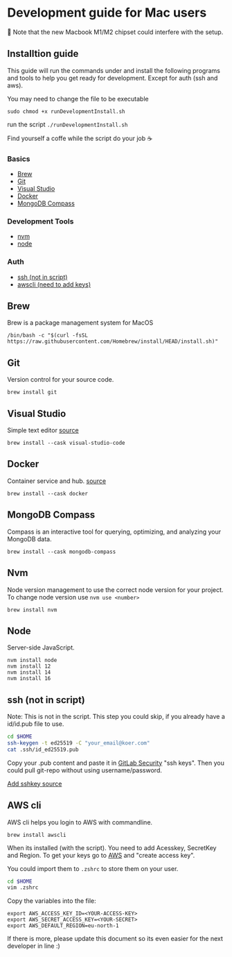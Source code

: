 # Development guide for Mac users

:rotating_light: Note that the new Macbook M1/M2 chipset could interfere with the setup. 

## Installtion guide
This guide will run the commands under and install the following programs and tools to help you get ready for development. Except for auth (ssh and aws).

You may need to change the file to be executable

`sudo chmod +x runDevelopmentInstall.sh`

run the script `./runDevelopmentInstall.sh`

Find yourself a coffe while the script do your job :coffee:


### Basics
  - [Brew](#brew)
  - [Git](#git)
  - [Visual Studio](#visual-studio)
  - [Docker](#docker)
  - [MongoDB Compass](#mongodb-compass)

### Development Tools
- [nvm](#nvm)
- [node](#node)
  
### Auth
- [ssh (not in script)](#ssh-not-in-script)
- [awscli (need to add keys)](#aws-cli)

## Brew 
Brew is a package management system for MacOS

`/bin/bash -c "$(curl -fsSL https://raw.githubusercontent.com/Homebrew/install/HEAD/install.sh)"`

## Git
Version control for your source code.

`brew install git`

## Visual Studio
Simple text editor [source](https://formulae.brew.sh/cask/visual-studio-code)

`brew install --cask visual-studio-code`

## Docker
Container service and hub. [source](https://formulae.brew.sh/formula/docker)

`brew install --cask docker `

## MongoDB Compass
Compass is an interactive tool for querying, optimizing, and analyzing your MongoDB data.

`brew install --cask mongodb-compass`

## Nvm
Node version management to use the correct node version for your project. To change node version use `nvm use <number>`

`brew install nvm`

## Node
Server-side JavaScript.

```
nvm install node
nvm install 12
nvm install 14
nvm install 16
```


## ssh (not in script)
Note: This is not in the script.
This step you could skip, if you already have a id/id.pub file to use.

``` bash
cd $HOME
ssh-keygen -t ed25519 -C "your_email@koer.com"
cat .ssh/id_ed25519.pub
```

Copy your .pub content and paste it in [GitLab Security](https://gitlab.com/-/profile/keys) "ssh keys". Then you could pull git-repo without using username/password.

[Add sshkey source](https://docs.github.com/en/authentication/connecting-to-github-with-ssh/generating-a-new-ssh-key-and-adding-it-to-the-ssh-agent)

## AWS cli
AWS cli helps you login to AWS with commandline.

`brew install awscli`

When its installed (with the script). You need to add Acesskey, SecretKey and Region. To get your keys go to [AWS](https://us-east-1.console.aws.amazon.com/iam/home?region=eu-north-1#/security_credentials
) and "create access key".

You could import them to `.zshrc` to store them on your user.
```bash 
cd $HOME
vim .zshrc
```

Copy the variables into the file:
```
export AWS_ACCESS_KEY_ID=<YOUR-ACCESS-KEY>
export AWS_SECRET_ACCESS_KEY=<YOUR-SECRET>
export AWS_DEFAULT_REGION=eu-north-1
```
If there is more, please update this document so its even easier for the next developer in line :)
